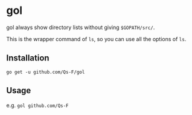 # gol

gol always show directory lists without giving `$GOPATH/src/`.

This is the wrapper command of `ls`, so you can use all the options of `ls`.

## Installation

`go get -u github.com/Qs-F/gol`

## Usage

e.g. `gol github.com/Qs-F`

